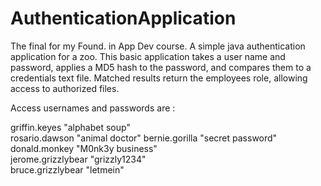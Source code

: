 # AuthenticationApplication
The final for my Found. in App Dev course. A simple java authentication application for a zoo.
This basic application takes a user name and password, applies a MD5 hash to the password, and compares them to a credentials text file. 
Matched results return the employees role, allowing access to authorized files. 

Access usernames and passwords are :

griffin.keyes      	 "alphabet soup"	
rosario.dawson      	"animal doctor"
bernie.gorilla	     "secret password"	
donald.monkey	       "M0nk3y business"	
jerome.grizzlybear	 "grizzly1234"	
bruce.grizzlybear    "letmein"	
